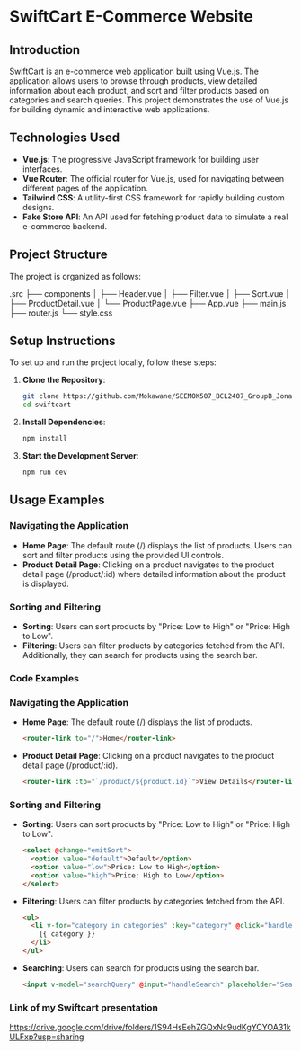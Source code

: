 # SwiftCart E-Commerce Website

## Introduction

SwiftCart is an e-commerce web application built using Vue.js. The application allows users to browse through products, view detailed information about each product, and sort and filter products based on categories and search queries. This project demonstrates the use of Vue.js for building dynamic and interactive web applications.

## Technologies Used

- **Vue.js**: The progressive JavaScript framework for building user interfaces.
- **Vue Router**: The official router for Vue.js, used for navigating between different pages of the application.
- **Tailwind CSS**: A utility-first CSS framework for rapidly building custom designs.
- **Fake Store API**: An API used for fetching product data to simulate a real e-commerce backend.

## Project Structure

The project is organized as follows:

.src
├── components
│ ├── Header.vue
│ ├── Filter.vue
│ ├── Sort.vue
│ ├── ProductDetail.vue
│ └── ProductPage.vue
├── App.vue
├── main.js
├── router.js
└── style.css


## Setup Instructions

To set up and run the project locally, follow these steps:

1. **Clone the Repository**:
   ```sh
   git clone https://github.com/Mokawane/SEEMOK507_BCL2407_GroupB_Jonas-Mokawane_JSF04.git
   cd swiftcart

2. **Install Dependencies**:
    ```sh
    npm install

3. **Start the Development Server**:
    ```sh
    npm run dev

## Usage Examples

### Navigating the Application

- **Home Page**: The default route (/) displays the list of products. Users can sort and filter products using the provided UI controls.
- **Product Detail Page**: Clicking on a product navigates to the product detail page (/product/:id) where detailed information about the product is displayed.

### Sorting and Filtering

- **Sorting**: Users can sort products by "Price: Low to High" or "Price: High to Low".
- **Filtering**: Users can filter products by categories fetched from the API. Additionally, they can search for products using the search bar.

### Code Examples

### Navigating the Application

- **Home Page**: The default route (/) displays the list of products.
    ```html
    <router-link to="/">Home</router-link>
    ```

- **Product Detail Page**: Clicking on a product navigates to the product detail page (/product/:id).
    ```html
    <router-link :to="`/product/${product.id}`">View Details</router-link>
    ```

### Sorting and Filtering

- **Sorting**: Users can sort products by "Price: Low to High" or "Price: High to Low".
    ```html
    <select @change="emitSort">
      <option value="default">Default</option>
      <option value="low">Price: Low to High</option>
      <option value="high">Price: High to Low</option>
    </select>
    ```

- **Filtering**: Users can filter products by categories fetched from the API.
    ```html
    <ul>
      <li v-for="category in categories" :key="category" @click="handleCategorySelect(category)">
        {{ category }}
      </li>
    </ul>
    ```

- **Searching**: Users can search for products using the search bar.
    ```html
    <input v-model="searchQuery" @input="handleSearch" placeholder="Search products..." />
    ```


### Link of my Swiftcart presentation
https://drive.google.com/drive/folders/1S94HsEehZGQxNc9udKgYCYOA31kULFxp?usp=sharing